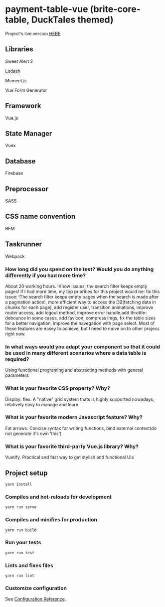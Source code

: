 # payment-table-vue (brite-core-table, DuckTales themed)

Project's live version [HERE](https://uncle-scrooge-payroll.surge.sh)

## Libraries
Sweet Alert 2

Lodash

Moment.js

Vue Form Generator

## Framework
Vue.js

## State Manager
Vuex

## Database
Firebase

## Preprocessor
SASS

## CSS name convention
BEM

## Taskrunner
Webpack

### How long did you spend on the test? Would you do anything differently if you had more time?
About 20 working hours. !Know issues; the search filter keeps empty pages! If I had more time, my top priorities for this project would be: fix this issue: !The search filter keeps empty pages when the search is made after a pagination action!, more efficient way to access the DB(fetching data in chunks for each page), add register user, transition animations, improve router access, add logout method, improve error handle,add throttle-debounce in some cases, add favicon, compress imgs, fix the table sizes for a better navigation, improve the navegation with page select. Most of these features are easey to achieve, but I need to move on to other projecs right now.  

### In what ways would you adapt your component so that it could be used in many different scenarios where a data table is required?
Using functional programing and abstracting methods with general parameters

### What is your favorite CSS property? Why?
Display: flex. A "native" grid system thats is highly supported nowadays, relatively easy to manage and learn

### What is your favorite modern Javascript feature? Why?
Fat arrows. Concise syntax for writing functions, bind external context(do not generate it's own 'this')

### What is your favorite third-party Vue.js library? Why?
Vuetify. Practical and fast way to get stylish and functional UIs 

## Project setup
```
yarn install
```

### Compiles and hot-reloads for development
```
yarn run serve
```

### Compiles and minifies for production
```
yarn run build
```

### Run your tests
```
yarn run test
```

### Lints and fixes files
```
yarn run lint
```

### Customize configuration
See [Configuration Reference](https://cli.vuejs.org/config/).
